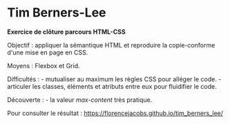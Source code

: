 # Tim Berners-Lee

**Exercice de clôture parcours HTML-CSS**

Objectif : appliquer la sémantique HTML et reproduire la copie-conforme d'une mise en page en CSS.

Moyens : Flexbox et Grid.

Difficultés :
	- mutualiser au maximum les règles CSS pour alléger le code.
	- articuler les classes, éléments et atributs entre eux pour fluidifier le code.

Découverte :
	- la valeur *max-content* très pratique.

Pour consulter le résultat : https://florencejacobs.github.io/tim_berners_lee/
